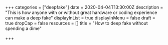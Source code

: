 +++
categories = ["deepfake"]
date = 2020-04-04T13:30:00Z
description = "This is how anyone with or without great hardware or coding experience can make a deep fake"
displayInList = true
displayInMenu = false
draft = true
dropCap = false
resources = []
title = "How to deep fake without spending a dime"

+++
